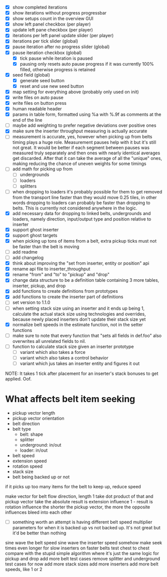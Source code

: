 
- [x] show completed iterations
- [x] show iterations without progress progressbar
- [x] show setups count in the overview GUI
- [x] show left panel checkbox (per player)
- [x] update left pane checkbox (per player)
- [x] iterations per left panel update slider (per player)
- [x] iterations per tick slider (global)
- [x] pause iteration after no progress slider (global)
- [x] pause iteration checkbox (global)
  - [x] tick pause while iteration is paused
  - [x] pausing only resets auto pause progress if it was currently 100% filled, otherwise progress is retained
- [x] seed field (global)
  - [x] generate seed button
  - [x] reset and use new seed button
- [x] map setting for everything above (probably only used on init)
- [x] write files on auto pause
- [x] write files on button press
- [x] human readable header
- [x] params in table form, formatted using %a with %.9f as comments at the end of the line
- [ ] maybe add weighting to prefer negative deviations over positive ones
- [x] make sure the inserter throughput measuring is actually accurate
- [ ] measurement is accurate, yes, however when picking up from belts timing plays a huge role. Measurement pauses help with it but it's still not great. It would be better if each segment between pauses was measured truly separately and then ones with nearly identical averages get discarded. After that it can take the average of all the "unique" ones, making reducing the chance of uneven weights for some timings
- [ ] add math for picking up from
  - [ ] undergrounds
  - [ ] loaders
  - [ ] splitters
- [ ] when dropping to loaders it's probably possible for them to get removed from the transport line faster than they would move 0.25 tiles, in other words dropping to loaders can probably be faster than dropping to belts. This is currently not considered anywhere in the logic.
- [x] add necessary data for dropping to linked belts, undergrounds and loaders, namely direction, input/output type and position relative to inserter
- [x] support ghost inserter
- [x] support ghost targets
- [x] when picking up tons of items from a belt, extra pickup ticks must not be faster than the belt is moving
- [ ] add readme
- [ ] add changelog
- [x] think about improving the "set from inserter, entity or position" api
- [x] rename api file to inserter_throughput
- [x] rename "from" and "to" to "pickup" and "drop"
- [x] change data structure to be a definition table containing 3 more tables, inserter, pickup, and drop
- [x] add functions to create definitions from prototypes
- [x] add functions to create the inserter part of definitions
- [ ] set version to 1.1.0
- [ ] when setting stack size using an inserter and it ends up being 1, calculate the actual stack size using technologies and overrides, because newly placed inserters don't update their stack size yet
- [x] normalize belt speeds in the estimate function, not in the setter functions
- [ ] make sure to note that every function that "sets all fields in def.foo" also overwrites all unrelated fields to nil.
- [ ] function to calculate stack size given an inserter prototype
  - [ ] variant which also takes a force
  - [ ] variant which also takes a control behavior
  - [ ] variant which jus takes an inserter entity and figures it out

NOTE: It takes 1 tick after placement for an inserter's stack bonuses to get applied. Oof.

# What affects belt item seeking

- pickup vector length
- pickup vector orientation
- belt direction
- belt type
  - belt: shape
  - splitter
  - underground: in/out
  - loader: in/out
- belt speed
- extension speed
- rotation speed
- stack size
- belt being backed up or not

if it picks up too many items for the belt to keep up, reduce speed

make vector for belt flow direction, length 1
take dot product of that and pickup vector
take the absolute
result is extension influence
1 - result is rotation influence
the shorter the pickup vector, the more the opposite influences bleed into each other


- [ ] something worth an attempt is having different belt speed multiplier parameters for when it is backed up vs not backed up. It's not great but it'd be better than nothing


sine wave the belt speed
sine wave the inserter speed
somehow make seek times even longer for slow inserters on faster belts
test chest to chest
compare with the stupid simple algorithm where it's just the same logic for pickup and drop
add more belt test cases
remove splitter and underground test cases for now
add more stack sizes
add more inserters
add more belt speeds, like 1 or 2
